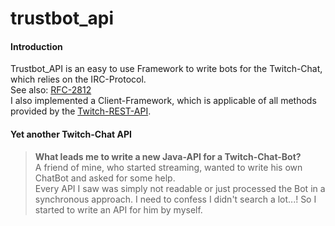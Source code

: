 # trustbot_api
#### Introduction
Trustbot_API is an easy to use Framework to write bots for the Twitch-Chat, which relies on the IRC-Protocol.  
See also: [RFC-2812](https://tools.ietf.org/html/rfc2812)  
I also implemented a Client-Framework, which is applicable of all methods provided by the [Twitch-REST-API](https://github.com/justintv/Twitch-API).
#### Yet another Twitch-Chat API
>**What leads me to write a new Java-API for a Twitch-Chat-Bot?**  
>A friend of mine, who started streaming, wanted to write his own ChatBot and asked for some help.  
>Every API I saw was simply not readable or just processed the Bot in a synchronous approach.
>I need to confess I didn't search a lot...! So I started to write an API for him by myself.

